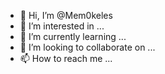 - 👋 Hi, I’m @Mem0keles
- 👀 I’m interested in ...
- 🌱 I’m currently learning ...
- 💞️ I’m looking to collaborate on ...
- 📫 How to reach me ...

<!---
Mem0keles/Mem0keles is a ✨ special ✨ repository because its `README.md` (this file) appears on your GitHub profile.
You can click the Preview link to take a look at your changes.
--->
